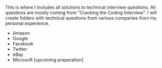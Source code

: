 This is where I includes all solutions to technical interview questions. All questions are mostly coming from "Cracking the Coding Interview". I will create folders with technical questions from various companies from my personal experience.

- Amazon
- Google
- Facebook
- Twitter
- eBay
- Microsoft [upcoming preperation]
